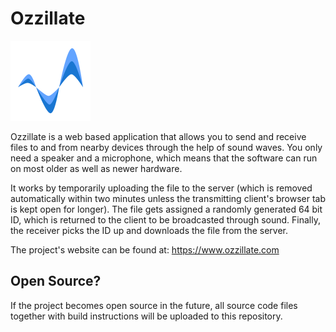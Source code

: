 # Ozzillate

<p align="left">
  <a href="https://www.ozzillate.com/">
    <img src="ozzillateLogo.png" width="128" alt="Ozzillate Logo">
  </a>
</p>

Ozzillate is a web based application that allows you to send and receive files to and from nearby devices through the help of sound waves. You only need a speaker and a microphone, which means that the software can run on most older as well as newer hardware.

It works by temporarily uploading the file to the server (which is removed automatically within two minutes unless the transmitting client's browser tab is kept open for longer). The file gets assigned a randomly generated 64 bit ID, which is returned to the client to be broadcasted through sound. Finally, the receiver picks the ID up and downloads the file from the server.

The project's website can be found at: https://www.ozzillate.com

## Open Source?

If the project becomes open source in the future, all source code files together with build instructions will be uploaded to this repository.
